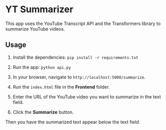 # YT Summarizer

This app uses the YouTube Transcript API and the Transformers library to summarize YouTube videos.

## Usage

1. Install the dependencies:
   `pip install -r requirements.txt`
2. Run the app:
   `python api.py`

3. In your browser, navigate to `http://localhost:5000/summarize`.

4. Run the `index.html` file in the **Frontend** folder.
5. Enter the URL of the YouTube video you want to summarize in the text field.
6. Click the **Summarize** button.

Then you have the summarized text appear below the text field.
